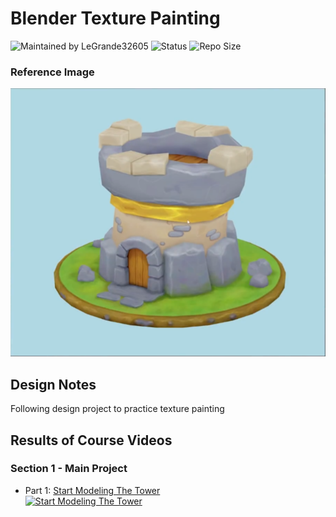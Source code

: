 # Blender Texture Painting


![Maintained by LeGrande32605](https://img.shields.io/static/v1?label=Maintained%20by&message=LeGrande32605&color=blue)
![Status](https://img.shields.io/static/v1?label=Status&message=Work%20In%20Progress&color=yellow)
![Repo Size](https://img.shields.io/github/repo-size/legrande32605/GameDev-Blender-Texture-Painting)

### Reference Image
![Turret](./Reference%20Images/references-final-turret.png)

## Design Notes
Following design project to practice texture painting


## Results of Course Videos
### Section 1 - Main Project
- Part 1: [Start Modeling The Tower](./Instructions/Start%20Modeling%20the%20Tower.md)   
[![Start Modeling The Tower](../../raw/master/Renders/Thumb%20-%20Start%20Modeling%20the%20Tower.png)](./Renders/Start%20Modeling%20the%20Tower.png)


